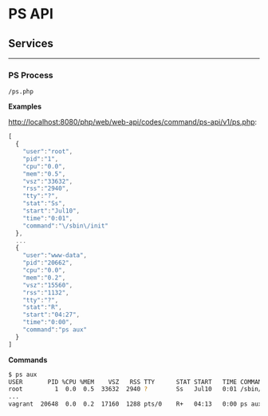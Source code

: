 # PS API

## Services
---

### PS Process

```
/ps.php
```

**Examples**

[http://localhost:8080/php/web/web-api/codes/command/ps-api/v1/ps.php](http://localhost:8080/php/web/web-api/codes/command/ps-api/v1/ps.php):
```js
[
  {  
    "user":"root",
    "pid":"1",
    "cpu":"0.0",
    "mem":"0.5",
    "vsz":"33632",
    "rss":"2940",
    "tty":"?",
    "stat":"Ss",
    "start":"Jul10",
    "time":"0:01",
    "command":"\/sbin\/init"
  },
  ...
  {  
    "user":"www-data",
    "pid":"20662",
    "cpu":"0.0",
    "mem":"0.2",
    "vsz":"15560",
    "rss":"1132",
    "tty":"?",
    "stat":"R",
    "start":"04:27",
    "time":"0:00",
    "command":"ps aux"
  }
]
```

**Commands**

```sh
$ ps aux
USER       PID %CPU %MEM    VSZ   RSS TTY      STAT START   TIME COMMAND
root         1  0.0  0.5  33632  2940 ?        Ss   Jul10   0:01 /sbin/init
...
vagrant  20648  0.0  0.2  17160  1288 pts/0    R+   04:13   0:00 ps aux
```